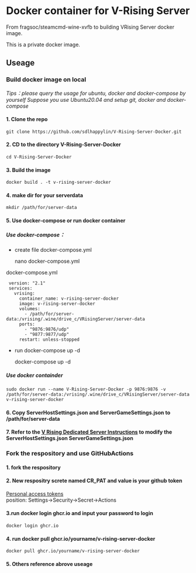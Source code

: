 # Docker container for V-Rising Server
From fragsoc/steamcmd-wine-xvfb to building VRising Server docker image.

This is a private docker image.
## Useage 
### Build docker image on local 
*Tips：please query the usage for ubuntu, docker and docker-compose by yourself* 
*Suppose you use Ubuntu20.04 and setup git, docker and docker-compose* 
#### 1. Clone the repo 
    git clone https://github.com/sdlhappylin/V-Rising-Server-Docker.git 
#### 2. CD to the directory V-Rising-Server-Docker
    cd V-Rising-Server-Docker
#### 3. Build the image
    docker build . -t v-rising-server-docker
#### 4. make dir for your serverdata
    mkdir /path/for/server-data
#### 5. Use docker-compose or run docker container 
##### Use docker-compose：
* create file docker-compose.yml

    nano docker-compose.yml

docker-compose.yml
```
 version: "2.1"
 services: 
   vrising: 
     container_name: v-rising-server-docker
     image: v-rising-server-docker
     volumes: 
       - /path/for/server-data:/vrising/.wine/drive_c/VRisingServer/server-data
     ports: 
       - "9876:9876/udp"
       - "9877:9877/udp"
     restart: unless-stopped
```

* run docker-compose up -d

    docker-compose up -d

##### Use docker containder
    sudo docker run --name V-Rising-Server-Docker -p 9876:9876 -v /path/for/server-data:/vrising/.wine/drive_c/VRisingServer/server-data v-rising-server-docker

#### 6. Copy ServerHostSettings.json and ServerGameSettings.json to /path/for/server-data
#### 7. Refer to the [V Rising Dedicated Server Instructions](https://github.com/StunlockStudios/vrising-dedicated-server-instructions)  to modify the ServerHostSettings.json ServerGameSettings.json 
### Fork the respository and use GitHubActions
#### 1. fork the respository
#### 2. New respositry screte named CR_PAT and value is your github token     
[Personal access tokens](https://github.com/settings/tokens)    
position: Settings->Security->Secret->Actions
#### 3.run  docker login ghcr.io and input your password to login
    docker login ghcr.io
#### 4. run docker pull ghcr.io/yourname/v-rising-server-docker
    docker pull ghcr.io/yourname/v-rising-server-docker
#### 5. Others reference abrove useage
